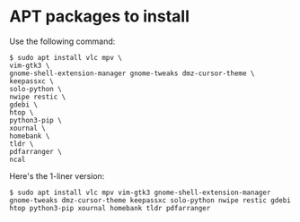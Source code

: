 # APT packages to install

Use the following command:
```
$ sudo apt install vlc mpv \
vim-gtk3 \
gnome-shell-extension-manager gnome-tweaks dmz-cursor-theme \
keepassxc \
solo-python \
nwipe restic \
gdebi \
htop \
python3-pip \
xournal \
homebank \
tldr \
pdfarranger \
ncal
```

Here's the 1-liner version:
```
$ sudo apt install vlc mpv vim-gtk3 gnome-shell-extension-manager gnome-tweaks dmz-cursor-theme keepassxc solo-python nwipe restic gdebi htop python3-pip xournal homebank tldr pdfarranger
```

